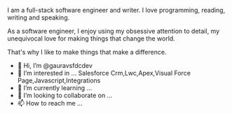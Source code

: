 I am a full-stack software engineer and writer. I love programming, reading, writing and speaking.

As a software engineer, I enjoy using my obsessive attention to detail, my unequivocal love for making things that change the world.

That's why I like to make things that make a difference.
- 👋 Hi, I’m @gauravsfdcdev
- 👀 I’m interested in ... Salesforce Crm,Lwc,Apex,Visual Force Page,Javascript,Integrations
- 🌱 I’m currently learning ... 
- 💞️ I’m looking to collaborate on ...
- 📫 How to reach me ...

<!---
gauravsfdcdev/gauravsfdcdev is a ✨ special ✨ repository because its `README.md` (this file) appears on your GitHub profile.
You can click the Preview link to take a look at your changes.
--->
